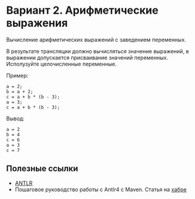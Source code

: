 # Вариант 2. Арифметические выражения
Вычисление арифметических выражений с заведением переменных.

В результате трансляции должно вычисляться значение выражений, в выражении допускается присваивание значений переменных.
Исполузуйте целочисленные переменные.

Пример:
```aidl
a = 2;
b = a + 2;
c = a + b * (b - 3);
a = 3;
c = a + b * (b - 3);
```

Вывод:
```aidl
a = 2 
b = 4 
c = 6 
a = 3 
c = 7
```

## Полезные ссылки
- [ANTLR](http://www.antlr.org)
- Пошаговое руководство работы с Antlr4 с Maven. Статья на [хабре](https://habr.com/ru/post/341138/)